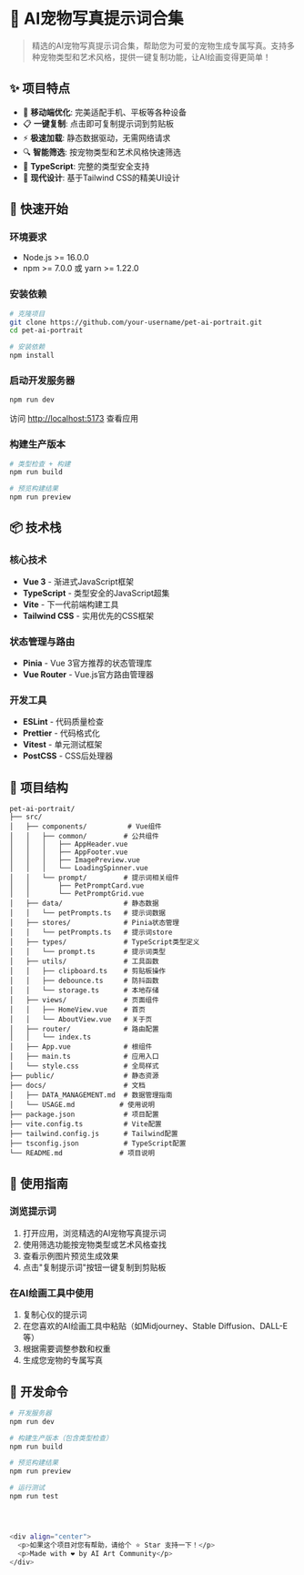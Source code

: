 # 🐾 AI宠物写真提示词合集

> 精选的AI宠物写真提示词合集，帮助您为可爱的宠物生成专属写真。支持多种宠物类型和艺术风格，提供一键复制功能，让AI绘画变得更简单！

## ✨ 项目特点

- 📱 **移动端优化**: 完美适配手机、平板等各种设备
- 📋 **一键复制**: 点击即可复制提示词到剪贴板
- ⚡ **极速加载**: 静态数据驱动，无需网络请求
- 🔍 **智能筛选**: 按宠物类型和艺术风格快速筛选
- 🎯 **TypeScript**: 完整的类型安全支持
- 🌙 **现代设计**: 基于Tailwind CSS的精美UI设计

## 🚀 快速开始

### 环境要求

- Node.js >= 16.0.0
- npm >= 7.0.0 或 yarn >= 1.22.0

### 安装依赖

```bash
# 克隆项目
git clone https://github.com/your-username/pet-ai-portrait.git
cd pet-ai-portrait

# 安装依赖
npm install
```

### 启动开发服务器

```bash
npm run dev
```

访问 [http://localhost:5173](http://localhost:5173) 查看应用

### 构建生产版本

```bash
# 类型检查 + 构建
npm run build

# 预览构建结果
npm run preview
```

## 📦 技术栈

### 核心技术
- **Vue 3** - 渐进式JavaScript框架
- **TypeScript** - 类型安全的JavaScript超集
- **Vite** - 下一代前端构建工具
- **Tailwind CSS** - 实用优先的CSS框架

### 状态管理与路由
- **Pinia** - Vue 3官方推荐的状态管理库
- **Vue Router** - Vue.js官方路由管理器

### 开发工具
- **ESLint** - 代码质量检查
- **Prettier** - 代码格式化
- **Vitest** - 单元测试框架
- **PostCSS** - CSS后处理器

## 📁 项目结构

```
pet-ai-portrait/
├── src/
│   ├── components/          # Vue组件
│   │   ├── common/         # 公共组件
│   │   │   ├── AppHeader.vue
│   │   │   ├── AppFooter.vue
│   │   │   ├── ImagePreview.vue
│   │   │   └── LoadingSpinner.vue
│   │   └── prompt/         # 提示词相关组件
│   │       ├── PetPromptCard.vue
│   │       └── PetPromptGrid.vue
│   ├── data/               # 静态数据
│   │   └── petPrompts.ts   # 提示词数据
│   ├── stores/             # Pinia状态管理
│   │   └── petPrompts.ts   # 提示词store
│   ├── types/              # TypeScript类型定义
│   │   └── prompt.ts       # 提示词类型
│   ├── utils/              # 工具函数
│   │   ├── clipboard.ts    # 剪贴板操作
│   │   ├── debounce.ts     # 防抖函数
│   │   └── storage.ts      # 本地存储
│   ├── views/              # 页面组件
│   │   ├── HomeView.vue    # 首页
│   │   └── AboutView.vue   # 关于页
│   ├── router/             # 路由配置
│   │   └── index.ts
│   ├── App.vue             # 根组件
│   ├── main.ts             # 应用入口
│   └── style.css           # 全局样式
├── public/                 # 静态资源
├── docs/                   # 文档
│   ├── DATA_MANAGEMENT.md  # 数据管理指南
│   └── USAGE.md           # 使用说明
├── package.json            # 项目配置
├── vite.config.ts          # Vite配置
├── tailwind.config.js      # Tailwind配置
├── tsconfig.json           # TypeScript配置
└── README.md              # 项目说明
```

## 🎯 使用指南

### 浏览提示词

1. 打开应用，浏览精选的AI宠物写真提示词
2. 使用筛选功能按宠物类型或艺术风格查找
3. 查看示例图片预览生成效果
4. 点击"复制提示词"按钮一键复制到剪贴板

### 在AI绘画工具中使用

1. 复制心仪的提示词
2. 在您喜欢的AI绘画工具中粘贴（如Midjourney、Stable Diffusion、DALL-E等）
3. 根据需要调整参数和权重
4. 生成您宠物的专属写真

## 🔧 开发命令

```bash
# 开发服务器
npm run dev

# 构建生产版本（包含类型检查）
npm run build

# 预览构建结果
npm run preview

# 运行测试
npm run test




<div align="center">
  <p>如果这个项目对您有帮助，请给个 ⭐ Star 支持一下！</p>
  <p>Made with ❤️ by AI Art Community</p>
</div>